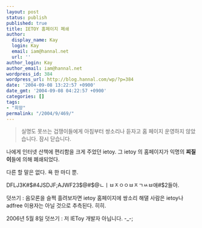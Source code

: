 ```yaml
---
layout: post
status: publish
published: true
title: IETOY 홈페이지 폐쇄
author:
  display_name: Kay
  login: Kay
  email: iam@hannal.net
  url: ''
author_login: Kay
author_email: iam@hannal.net
wordpress_id: 384
wordpress_url: http://blog.hannal.com/wp/?p=384
date: '2004-09-08 13:22:57 +0900'
date_gmt: '2004-09-08 04:22:57 +0900'
categories: []
tags:
- "희망"
permalink: "/2004/9/469/"
---
```

<blockquote>실명도 못쓰는 겁쟁이들에게 아침부터 쌍소리나 듣자고 홈 페이지 운영하지 않았습니다. 잠시 닫습니다.</p></blockquote>
<p>나에게 인터넷 산책에 편리함을 크게 주었던 ietoy. 그 ietoy 의 홈페이지가 익명의 <b>찌질이</b>들에 의해 폐쇄되었다.</p>
<p>다른 할 말은 없다. 욕 한 마디 뿐.</p>
<p>DFLJ3K#$#4JSDJF;AJWF23$@#$@ㄴㅣㅂㅈㅇㅇㅂㅈㄱㅆㅂ애#$2들아.</p>
<p>덧쓰기 : 음모론을 슬쩍 흘려보자면 ietoy 홈페이지에 쌍소리 해댈 사람은 ietoy나 adfree 이용자는 아닐 것으로 추측된다. 히히.</p>
<p>2006년 5월 8일 덧쓰기 : 저 IEToy 개발자 아닙니다. -_-;</p>
